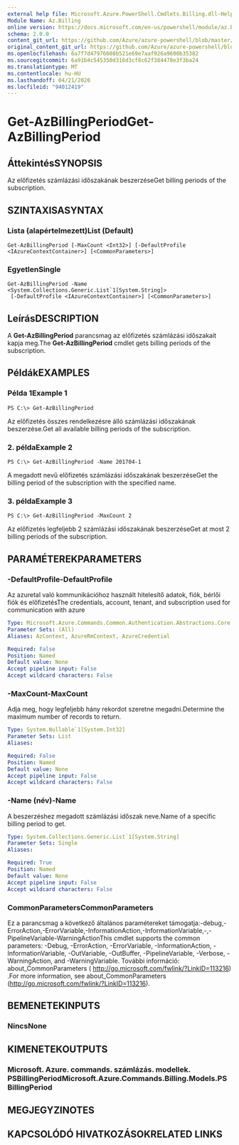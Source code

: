 ```yaml
---
external help file: Microsoft.Azure.PowerShell.Cmdlets.Billing.dll-Help.xml
Module Name: Az.Billing
online version: https://docs.microsoft.com/en-us/powershell/module/az.billing/get-azbillingperiod
schema: 2.0.0
content_git_url: https://github.com/Azure/azure-powershell/blob/master/src/Billing/Billing/help/Get-AzBillingPeriod.md
original_content_git_url: https://github.com/Azure/azure-powershell/blob/master/src/Billing/Billing/help/Get-AzBillingPeriod.md
ms.openlocfilehash: 6a7f7d47976608b521e69e7aaf926a9600b35382
ms.sourcegitcommit: 6a91b4c545350d316d3cf8c62f384478e3f3ba24
ms.translationtype: MT
ms.contentlocale: hu-HU
ms.lasthandoff: 04/21/2020
ms.locfileid: "94012419"
---
```

# <span data-ttu-id="0d3bb-101">Get-AzBillingPeriod</span><span class="sxs-lookup"><span data-stu-id="0d3bb-101">Get-AzBillingPeriod</span></span>

## <span data-ttu-id="0d3bb-102">Áttekintés</span><span class="sxs-lookup"><span data-stu-id="0d3bb-102">SYNOPSIS</span></span>
<span data-ttu-id="0d3bb-103">Az előfizetés számlázási időszakának beszerzése</span><span class="sxs-lookup"><span data-stu-id="0d3bb-103">Get billing periods of the subscription.</span></span>

## <span data-ttu-id="0d3bb-104">SZINTAXISA</span><span class="sxs-lookup"><span data-stu-id="0d3bb-104">SYNTAX</span></span>

### <span data-ttu-id="0d3bb-105">Lista (alapértelmezett)</span><span class="sxs-lookup"><span data-stu-id="0d3bb-105">List (Default)</span></span>
```
Get-AzBillingPeriod [-MaxCount <Int32>] [-DefaultProfile <IAzureContextContainer>] [<CommonParameters>]
```

### <span data-ttu-id="0d3bb-106">Egyetlen</span><span class="sxs-lookup"><span data-stu-id="0d3bb-106">Single</span></span>
```
Get-AzBillingPeriod -Name <System.Collections.Generic.List`1[System.String]>
 [-DefaultProfile <IAzureContextContainer>] [<CommonParameters>]
```

## <span data-ttu-id="0d3bb-107">Leírás</span><span class="sxs-lookup"><span data-stu-id="0d3bb-107">DESCRIPTION</span></span>
<span data-ttu-id="0d3bb-108">A **Get-AzBillingPeriod** parancsmag az előfizetés számlázási időszakait kapja meg.</span><span class="sxs-lookup"><span data-stu-id="0d3bb-108">The **Get-AzBillingPeriod** cmdlet gets billing periods of the subscription.</span></span>

## <span data-ttu-id="0d3bb-109">Példák</span><span class="sxs-lookup"><span data-stu-id="0d3bb-109">EXAMPLES</span></span>

### <span data-ttu-id="0d3bb-110">Példa 1</span><span class="sxs-lookup"><span data-stu-id="0d3bb-110">Example 1</span></span>
```
PS C:\> Get-AzBillingPeriod
```

<span data-ttu-id="0d3bb-111">Az előfizetés összes rendelkezésre álló számlázási időszakának beszerzése.</span><span class="sxs-lookup"><span data-stu-id="0d3bb-111">Get all available billing periods of the subscription.</span></span>

### <span data-ttu-id="0d3bb-112">2. példa</span><span class="sxs-lookup"><span data-stu-id="0d3bb-112">Example 2</span></span>
```
PS C:\> Get-AzBillingPeriod -Name 201704-1
```

<span data-ttu-id="0d3bb-113">A megadott nevű előfizetés számlázási időszakának beszerzése</span><span class="sxs-lookup"><span data-stu-id="0d3bb-113">Get the billing period of the subscription with the specified name.</span></span>

### <span data-ttu-id="0d3bb-114">3. példa</span><span class="sxs-lookup"><span data-stu-id="0d3bb-114">Example 3</span></span>
```
PS C:\> Get-AzBillingPeriod -MaxCount 2
```

<span data-ttu-id="0d3bb-115">Az előfizetés legfeljebb 2 számlázási időszakának beszerzése</span><span class="sxs-lookup"><span data-stu-id="0d3bb-115">Get at most 2 billing periods of the subscription.</span></span>

## <span data-ttu-id="0d3bb-116">PARAMÉTEREK</span><span class="sxs-lookup"><span data-stu-id="0d3bb-116">PARAMETERS</span></span>

### <span data-ttu-id="0d3bb-117">-DefaultProfile</span><span class="sxs-lookup"><span data-stu-id="0d3bb-117">-DefaultProfile</span></span>
<span data-ttu-id="0d3bb-118">Az azuretal való kommunikációhoz használt hitelesítő adatok, fiók, bérlői fiók és előfizetés</span><span class="sxs-lookup"><span data-stu-id="0d3bb-118">The credentials, account, tenant, and subscription used for communication with azure</span></span>

```yaml
Type: Microsoft.Azure.Commands.Common.Authentication.Abstractions.Core.IAzureContextContainer
Parameter Sets: (All)
Aliases: AzContext, AzureRmContext, AzureCredential

Required: False
Position: Named
Default value: None
Accept pipeline input: False
Accept wildcard characters: False
```

### <span data-ttu-id="0d3bb-119">-MaxCount</span><span class="sxs-lookup"><span data-stu-id="0d3bb-119">-MaxCount</span></span>
<span data-ttu-id="0d3bb-120">Adja meg, hogy legfeljebb hány rekordot szeretne megadni.</span><span class="sxs-lookup"><span data-stu-id="0d3bb-120">Determine the maximum number of records to return.</span></span>

```yaml
Type: System.Nullable`1[System.Int32]
Parameter Sets: List
Aliases:

Required: False
Position: Named
Default value: None
Accept pipeline input: False
Accept wildcard characters: False
```

### <span data-ttu-id="0d3bb-121">-Name (név)</span><span class="sxs-lookup"><span data-stu-id="0d3bb-121">-Name</span></span>
<span data-ttu-id="0d3bb-122">A beszerzéshez megadott számlázási időszak neve.</span><span class="sxs-lookup"><span data-stu-id="0d3bb-122">Name of a specific billing period to get.</span></span>

```yaml
Type: System.Collections.Generic.List`1[System.String]
Parameter Sets: Single
Aliases:

Required: True
Position: Named
Default value: None
Accept pipeline input: False
Accept wildcard characters: False
```

### <span data-ttu-id="0d3bb-123">CommonParameters</span><span class="sxs-lookup"><span data-stu-id="0d3bb-123">CommonParameters</span></span>
<span data-ttu-id="0d3bb-124">Ez a parancsmag a következő általános paramétereket támogatja:-debug,-ErrorAction,-ErrorVariable,-InformationAction,-InformationVariable,-,-PipelineVariable-WarningAction</span><span class="sxs-lookup"><span data-stu-id="0d3bb-124">This cmdlet supports the common parameters: -Debug, -ErrorAction, -ErrorVariable, -InformationAction, -InformationVariable, -OutVariable, -OutBuffer, -PipelineVariable, -Verbose, -WarningAction, and -WarningVariable.</span></span> <span data-ttu-id="0d3bb-125">További információ: about_CommonParameters ( http://go.microsoft.com/fwlink/?LinkID=113216) .</span><span class="sxs-lookup"><span data-stu-id="0d3bb-125">For more information, see about_CommonParameters (http://go.microsoft.com/fwlink/?LinkID=113216).</span></span>

## <span data-ttu-id="0d3bb-126">BEMENETEK</span><span class="sxs-lookup"><span data-stu-id="0d3bb-126">INPUTS</span></span>

### <span data-ttu-id="0d3bb-127">Nincs</span><span class="sxs-lookup"><span data-stu-id="0d3bb-127">None</span></span>

## <span data-ttu-id="0d3bb-128">KIMENETEK</span><span class="sxs-lookup"><span data-stu-id="0d3bb-128">OUTPUTS</span></span>

### <span data-ttu-id="0d3bb-129">Microsoft. Azure. commands. számlázás. modellek. PSBillingPeriod</span><span class="sxs-lookup"><span data-stu-id="0d3bb-129">Microsoft.Azure.Commands.Billing.Models.PSBillingPeriod</span></span>

## <span data-ttu-id="0d3bb-130">MEGJEGYZI</span><span class="sxs-lookup"><span data-stu-id="0d3bb-130">NOTES</span></span>

## <span data-ttu-id="0d3bb-131">KAPCSOLÓDÓ HIVATKOZÁSOK</span><span class="sxs-lookup"><span data-stu-id="0d3bb-131">RELATED LINKS</span></span>
